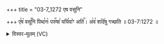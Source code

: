 +++
title = "03-7_1272 एष वसूनि"

+++
ए꣣ष꣡ वसू꣢꣯नि पिब्द꣣नः꣡ परु꣢꣯षा꣣ ययि꣣वा꣡ꣳ अति꣢꣯। अ꣢व꣣ शा꣡दे꣢षु गच्छति ॥ 03-7:1272 ॥

<details><summary>विस्वर-मूलम् (VC)</summary>

एष वसूनि पिब्दनः परुषा ययिवाꣳ अति । अव शादेषु गच्छति ॥१२७२॥
</details>